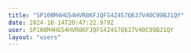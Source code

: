 ```yaml
---
title: "SP100M4HG54HVR8KFJQFS4Z4S7Q637V40C99BJ1QY"
date: 2024-10-14T20:47:22.979Z
user: SP100M4HG54HVR8KFJQFS4Z4S7Q637V40C99BJ1QY
layout: "users"
---
```

    